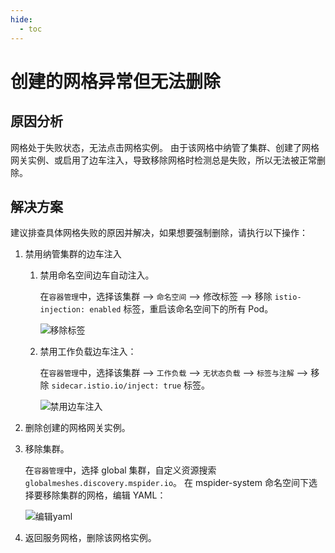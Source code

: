 ```yaml
---
hide:
  - toc
---
```


# 创建的网格异常但无法删除

## 原因分析

网格处于失败状态，无法点击网格实例。
由于该网格中纳管了集群、创建了网格网关实例、或启用了边车注入，导致移除网格时检测总是失败，所以无法被正常删除。

## 解决方案

建议排查具体网格失败的原因并解决，如果想要强制删除，请执行以下操作：

1. 禁用纳管集群的边车注入

    1. 禁用命名空间边车自动注入。

        在`容器管理`中，选择该集群 –> `命名空间` –> 修改标签 —> 移除 `istio-injection: enabled` 标签，重启该命名空间下的所有 Pod。

        ![移除标签](https://community-github.cn-sh2.ufileos.com/daocloud-docs-images/docs/mspider/troubleshoot/images/delete01.png)

    1. 禁用工作负载边车注入：

        在`容器管理`中，选择该集群 –> `工作负载` —> `无状态负载` —> `标签与注解` —> 移除 `sidecar.istio.io/inject: true` 标签。

        ![禁用边车注入](https://community-github.cn-sh2.ufileos.com/daocloud-docs-images/docs/mspider/troubleshoot/images/delete02.png)

1. 删除创建的网格网关实例。

1. 移除集群。

    在`容器管理`中，选择 global 集群，自定义资源搜索 `globalmeshes.discovery.mspider.io`。
    在 mspider-system 命名空间下选择要移除集群的网格，编辑 YAML：

    ![编辑yaml](https://community-github.cn-sh2.ufileos.com/daocloud-docs-images/docs/mspider/troubleshoot/images/delete03.png)

1. 返回服务网格，删除该网格实例。
